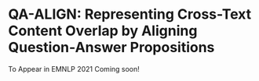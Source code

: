 # QA-ALIGN: Representing Cross-Text Content Overlap by Aligning Question-Answer Propositions
To Appear in EMNLP 2021
Coming soon!
